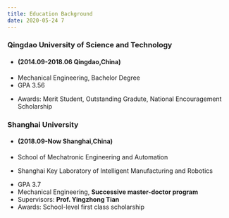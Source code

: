 ```yaml
---
title: Education Background
date: 2020-05-24 7
---
```


### Qingdao University of Science and Technology
+ #### (2014.09-2018.06          Qingdao,China) 
+ Mechanical Engineering, Bachelor Degree 
+ GPA 3.56  
* Awards: Merit Student, Outstanding Gradute, National Encouragement Scholarship 


### Shanghai University  
*  #### (2018.09-Now            Shanghai,China)                    
*  School of Mechatronic Engineering and Automation
+  Shanghai Key Laboratory of Intelligent Manufacturing and Robotics
*  GPA 3.7
*  Mechanical Engineering, **Successive master-doctor program**
*  Supervisors: **Prof. Yingzhong Tian**
*  Awards: School-level first class scholarship

